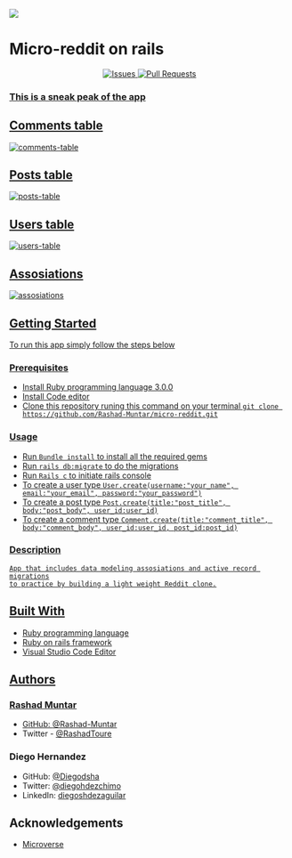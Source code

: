 ![](https://img.shields.io/badge/Microverse-blueviolet)

# Micro-reddit on rails

<p align="center">
    <a href="https://github.com/Diegodsha/Blog-app/issues">
    <img src="https://img.shields.io/github/issues-raw/Diegodsha/Blog-app?style=for-the-badge"
         alt="Issues">
     <a href="https://github.com/Diegodsha/Blog-app/pulls">
    <img src="https://img.shields.io/github/issues-pr/Diegodsha/Blog-app?style=for-the-badge"
         alt="Pull Requests">
</p>

### This is a sneak peak of the app

## Comments table

![comments-table](https://user-images.githubusercontent.com/70416006/112370538-25670b00-8ca3-11eb-8880-8c55752db441.png)

## Posts table

![posts-table](https://user-images.githubusercontent.com/70416006/112370535-24ce7480-8ca3-11eb-9ccc-66d5af2dda85.png)

## Users table

![users-table](https://user-images.githubusercontent.com/70416006/112370534-2435de00-8ca3-11eb-903c-fe7e305f8dd4.png)

## Assosiations

![assosiations](https://user-images.githubusercontent.com/70416006/112370529-239d4780-8ca3-11eb-8a41-c740d9b01ff2.png)

## Getting Started

To run this app simply follow the steps below

### Prerequisites

- Install Ruby programming language 3.0.0
- Install Code editor
- Clone this repository runing this command on your terminal `git clone https://github.com/Rashad-Muntar/micro-reddit.git`

### Usage

- Run `Bundle install` to install all the required gems
- Run `rails db:migrate` to do the migrations
- Run `Rails c` to initiate rails console
- To create a user type `User.create(username:"your_name", email:"your_email", password:"your_password")`
- To create a post type `Post.create(title:"post_title", body:"post_body", user_id:user_id)`
- To create a comment type `Comment.create(title:"comment_title", body:"comment_body", user_id:user_id, post_id:post_id)`

### Description

    App that includes data modeling assosiations and active record migrations
    to practice by building a light weight Reddit clone.

## Built With

- Ruby programming language
- Ruby on rails framework
- Visual Studio Code Editor

## Authors

### Rashad Muntar

- GitHub: [@Rashad-Muntar](https://github.com/Rashad-Muntar)
- Twitter - [@RashadToure](https://twitter.com/RashadToure)

### Diego Hernandez

- GitHub: [@Diegodsha](https://github.com/Diegodsha)
- Twitter: [@diegohdezchimo](https://twitter.com/diegohdezchimo)
- LinkedIn: [diegoshdezaguilar](https://www.linkedin.com/in/diegoshdezaguilar/)

## Acknowledgements

- [Microverse](https://www.microverse.org)
